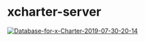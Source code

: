 # xcharter-server
<a href="https://ibb.co/6Rbk3qT">
<img src="https://i.ibb.co/WWFLbRM/Database-for-x-Charter-2019-07-30-20-14.png" alt="Database-for-x-Charter-2019-07-30-20-14" border="0">
</a>
